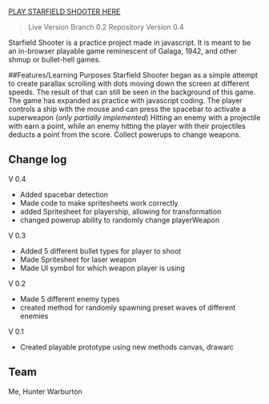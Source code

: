 [PLAY STARFIELD SHOOTER HERE](https://hunterwarburton.github.io/Website/Starfield%20Shooter/StarField.html)

> Live Version Branch 0.2
> Repository Version 0.4

Starfield Shooter is a practice project made in javascript. It is meant to be an in-browser playable game reminescent of Galaga, 1942, and other shmup or bullet-hell games.

##Features/Learning Purposes
Starfield Shooter began as a simple attempt to create parallax scrolling with dots moving down the screen at different speeds. The result of that can still be seen in the background of this game.
The game has expanded as practice with javascript coding.
The player controls a ship with the mouse and can press the spacebar to activate a superweapon (*only partially implemented*)
Hitting an enemy with a projectile with earn a point, while an enemy hitting the player with their projectiles deducts a point from the score.
Collect powerups to change weapons.

## Change log

V 0.4
* Added spacebar detection
* Made code to make spritesheets work correctly
* added Spritesheet for playership, allowing for transformation
* changed powerup ability to randomly change playerWeapon

V 0.3
* Added 5 different bullet types for player to shoot
* Made Spritesheet for laser weapon
* Made UI symbol for which weapon player is using

V 0.2
* Made 5 different enemy types
* created method for randomly spawning preset waves of different enemies

V 0.1
* Created playable prototype using new methods canvas, drawarc

## Team

Me, Hunter Warburton